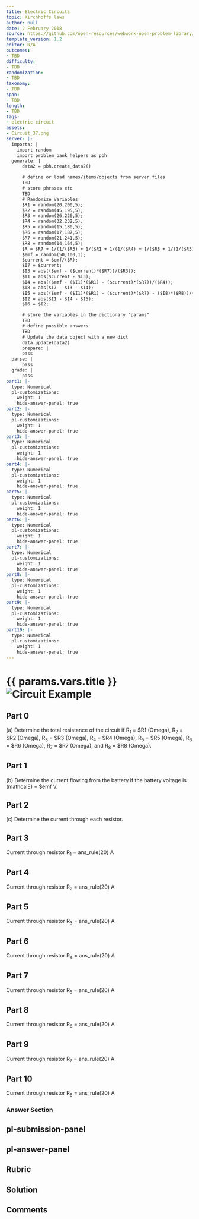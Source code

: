 ```yaml
---
title: Electric Circuits
topic: Kirchhoffs laws
author: null
date: 2 February 2018
source: https://github.com/open-resources/webwork-open-problem-library/tree/master/Contrib/BrockPhysics/College_Physics_Urone/21.Circuits_and_DC_Instruments/21-03.Kirchhoffs_Rules/21-03-011.pg
template_version: 1.2
editor: N/A
outcomes:
- TBD
difficulty:
- TBD
randomization:
- TBD
taxonomy:
- TBD
span:
- TBD
length:
- TBD
tags:
- electric circuit
assets:
- Circuit_37.png
server: |-
  imports: |
    import random
    import problem_bank_helpers as pbh
  generate: |
      data2 = pbh.create_data2()

      # define or load names/items/objects from server files
      TBD
      # store phrases etc
      TBD
      # Randomize Variables
      $R1 = random(20,200,5);
      $R2 = random(45,195,5);
      $R3 = random(26,226,5);
      $R4 = random(32,232,5);
      $R5 = random(15,180,5);
      $R6 = random(17,187,5);
      $R7 = random(21,241,5);
      $R8 = random(14,164,5);
      $R = $R7 + 1/(1/($R3) + 1/($R1 + 1/(1/($R4) + 1/($R8 + 1/(1/($R5) + 1/($R2 + $R6))))));
      $emf = random(50,100,1);
      $current = $emf/($R);
      $I7 = $current;
      $I3 = abs(($emf - ($current)*($R7))/($R3));
      $I1 = abs($current - $I3);
      $I4 = abs(($emf - ($I1)*($R1) - ($current)*($R7))/($R4));
      $I8 = abs($I7 - $I3 - $I4);
      $I5 = abs(($emf - ($I1)*($R1) - ($current)*($R7) - ($I8)*($R8))/($R5));
      $I2 = abs($I1 - $I4 - $I5);
      $I6 = $I2;

      # store the variables in the dictionary "params"
      TBD
      # define possible answers
      TBD
      # Update the data object with a new dict
      data.update(data2)
      prepare: |
      pass
  parse: |
      pass
  grade: |
      pass
part1: |-
  type: Numerical
  pl-customizations:
    weight: 1
    hide-answer-panel: true
part2: |-
  type: Numerical
  pl-customizations:
    weight: 1
    hide-answer-panel: true
part3: |-
  type: Numerical
  pl-customizations:
    weight: 1
    hide-answer-panel: true
part4: |-
  type: Numerical
  pl-customizations:
    weight: 1
    hide-answer-panel: true
part5: |-
  type: Numerical
  pl-customizations:
    weight: 1
    hide-answer-panel: true
part6: |-
  type: Numerical
  pl-customizations:
    weight: 1
    hide-answer-panel: true
part7: |-
  type: Numerical
  pl-customizations:
    weight: 1
    hide-answer-panel: true
part8: |-
  type: Numerical
  pl-customizations:
    weight: 1
    hide-answer-panel: true
part9: |-
  type: Numerical
  pl-customizations:
    weight: 1
    hide-answer-panel: true
part10: |-
  type: Numerical
  pl-customizations:
    weight: 1
    hide-answer-panel: true
---
```


# {{ params.vars.title }}![Circuit Example](Circuit_37.png)

## Part 0 
(a) Determine the total resistance of the circuit if R<sub>1</sub> = $R1 (Omega), R<sub>2</sub> = $R2 (Omega), R<sub>3</sub> = $R3 (Omega), R<sub>4</sub> = $R4 (Omega), R<sub>5</sub> = $R5 (Omega), R<sub>6</sub> = $R6 (Omega), R<sub>7</sub> = $R7 (Omega), and R<sub>8</sub> = $R8 (Omega). 
## Part 1 
(b) Determine the current flowing from the battery if the battery voltage is (mathcalE) = $emf V. 
## Part 2 
(c) Determine the current through each resistor. 
## Part 3 
Current through resistor R<sub>1</sub> = ans_rule(20) A 
## Part 4 
Current through resistor R<sub>2</sub> = ans_rule(20) A 
## Part 5 
Current through resistor R<sub>3</sub> = ans_rule(20) A 
## Part 6 
Current through resistor R<sub>4</sub> = ans_rule(20) A 
## Part 7 
Current through resistor R<sub>5</sub> = ans_rule(20) A 
## Part 8 
Current through resistor R<sub>6</sub> = ans_rule(20) A 
## Part 9 
Current through resistor R<sub>7</sub> = ans_rule(20) A 
## Part 10 
Current through resistor R<sub>8</sub> = ans_rule(20) A 


### Answer Section 


## pl-submission-panel 


## pl-answer-panel 


## Rubric 


## Solution 


## Comments 


